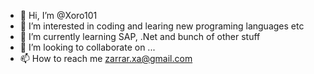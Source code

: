 - 👋 Hi, I’m @Xoro101
- 👀 I’m interested in coding and learing new programing languages etc
- 🌱 I’m currently learning SAP, .Net and bunch of other stuff
- 💞️ I’m looking to collaborate on ...
- 📫 How to reach me zarrar.xa@gmail.com

<!---
Xoro101/Xoro101 is a ✨ special ✨ repository because its `README.md` (this file) appears on your GitHub profile.
You can click the Preview link to take a look at your changes.
--->
